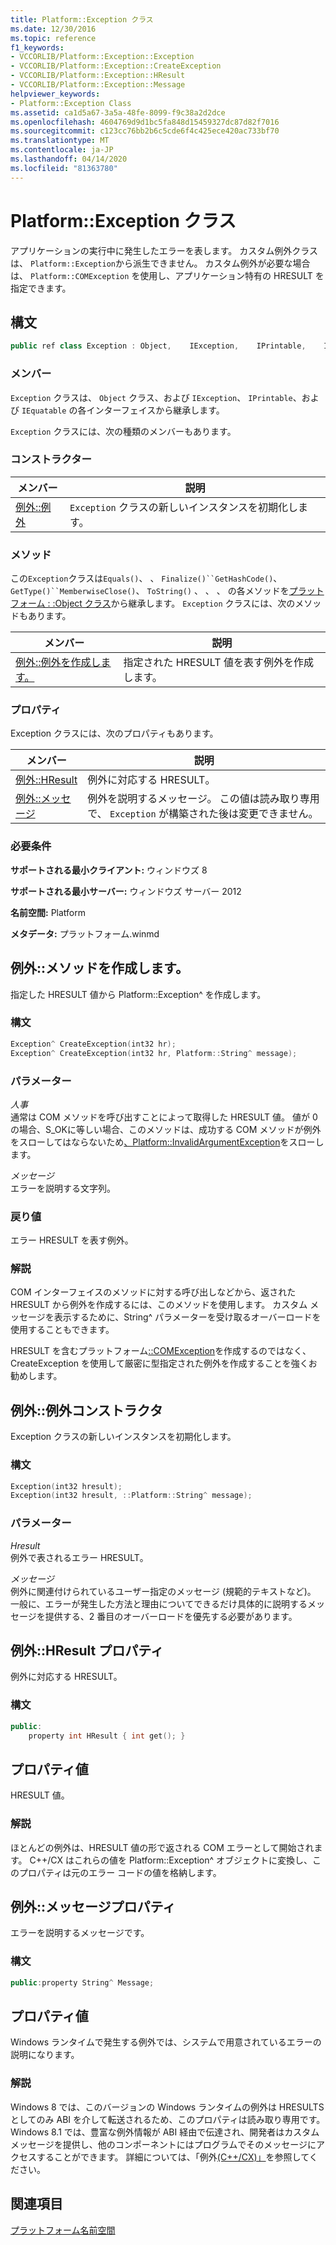 ```yaml
---
title: Platform::Exception クラス
ms.date: 12/30/2016
ms.topic: reference
f1_keywords:
- VCCORLIB/Platform::Exception::Exception
- VCCORLIB/Platform::Exception::CreateException
- VCCORLIB/Platform::Exception::HResult
- VCCORLIB/Platform::Exception::Message
helpviewer_keywords:
- Platform::Exception Class
ms.assetid: ca1d5a67-3a5a-48fe-8099-f9c38a2d2dce
ms.openlocfilehash: 4604769d9d1bc5fa848d15459327dc87d82f7016
ms.sourcegitcommit: c123cc76bb2b6c5cde6f4c425ece420ac733bf70
ms.translationtype: MT
ms.contentlocale: ja-JP
ms.lasthandoff: 04/14/2020
ms.locfileid: "81363780"
---
```

# <a name="platformexception-class"></a>Platform::Exception クラス

アプリケーションの実行中に発生したエラーを表します。 カスタム例外クラスは、 `Platform::Exception`から派生できません。 カスタム例外が必要な場合は、 `Platform::COMException` を使用し、アプリケーション特有の HRESULT を指定できます。

## <a name="syntax"></a>構文

```cpp
public ref class Exception : Object,    IException,    IPrintable,    IEquatable
```

### <a name="members"></a>メンバー

`Exception` クラスは、 `Object` クラス、および `IException`、 `IPrintable`、および `IEquatable` の各インターフェイスから継承します。

`Exception` クラスには、次の種類のメンバーもあります。

### <a name="constructors"></a>コンストラクター

|メンバー|説明|
|------------|-----------------|
|[例外::例外](#ctor)|`Exception` クラスの新しいインスタンスを初期化します。|

### <a name="methods"></a>メソッド

この`Exception`クラスは`Equals()`、 、 `Finalize()``GetHashCode()`、`GetType()``MemberwiseClose()`、 `ToString()` 、 、 、 の各メソッドを[プラットフォーム : :Object クラス](../cppcx/platform-object-class.md)から継承します。 `Exception` クラスには、次のメソッドもあります。

|メンバー|説明|
|------------|-----------------|
|[例外::例外を作成します。](#createexception)|指定された HRESULT 値を表す例外を作成します。|

### <a name="properties"></a>プロパティ

Exception クラスには、次のプロパティもあります。

|メンバー|説明|
|------------|-----------------|
|[例外::HResult](#hresult)|例外に対応する HRESULT。|
|[例外::メッセージ](#message)|例外を説明するメッセージ。 この値は読み取り専用で、 `Exception` が構築された後は変更できません。|

### <a name="requirements"></a>必要条件

**サポートされる最小クライアント:** ウィンドウズ 8

**サポートされる最小サーバー:** ウィンドウズ サーバー 2012

**名前空間:** Platform

**メタデータ:** プラットフォーム.winmd

## <a name="exceptioncreateexception-method"></a><a name="createexception"></a>例外::メソッドを作成します。

指定した HRESULT 値から Platform::Exception^ を作成します。

### <a name="syntax"></a>構文

```cpp
Exception^ CreateException(int32 hr);
Exception^ CreateException(int32 hr, Platform::String^ message);
```

### <a name="parameters"></a>パラメーター

*人事*<br/>
通常は COM メソッドを呼び出すことによって取得した HRESULT 値。 値が 0 の場合、S_OKに等しい場合、このメソッドは、成功する COM メソッドが例外をスローしてはならないため[、Platform::InvalidArgumentException](../cppcx/platform-invalidargumentexception-class.md)をスローします。

*メッセージ*<br/>
エラーを説明する文字列。

### <a name="return-value"></a>戻り値

エラー HRESULT を表す例外。

### <a name="remarks"></a>解説

COM インターフェイスのメソッドに対する呼び出しなどから、返された HRESULT から例外を作成するには、このメソッドを使用します。 カスタム メッセージを表示するために、String^ パラメーターを受け取るオーバーロードを使用することもできます。

HRESULT を含むプラットフォーム[::COMException](../cppcx/platform-comexception-class.md)を作成するのではなく、CreateException を使用して厳密に型指定された例外を作成することを強くお勧めします。

## <a name="exceptionexception-constructor"></a><a name="ctor"></a>例外::例外コンストラクタ

Exception クラスの新しいインスタンスを初期化します。

### <a name="syntax"></a>構文

```cpp
Exception(int32 hresult);
Exception(int32 hresult, ::Platform::String^ message);
```

### <a name="parameters"></a>パラメーター

*Hresult*<br/>
例外で表されるエラー HRESULT。

*メッセージ*<br/>
例外に関連付けられているユーザー指定のメッセージ (規範的テキストなど)。 一般に、エラーが発生した方法と理由についてできるだけ具体的に説明するメッセージを提供する、2 番目のオーバーロードを優先する必要があります。

## <a name="exceptionhresult-property"></a><a name="hresult"></a>例外::HResult プロパティ

例外に対応する HRESULT。

### <a name="syntax"></a>構文

```cpp
public:
    property int HResult { int get(); }
```

## <a name="property-value"></a>プロパティ値

HRESULT 値。

### <a name="remarks"></a>解説

ほとんどの例外は、HRESULT 値の形で返される COM エラーとして開始されます。 C++/CX はこれらの値を Platform::Exception^ オブジェクトに変換し、このプロパティは元のエラー コードの値を格納します。

## <a name="exceptionmessage-property"></a><a name="message"></a>例外::メッセージプロパティ

エラーを説明するメッセージです。

### <a name="syntax"></a>構文

```cpp
public:property String^ Message;
```

## <a name="property-value"></a>プロパティ値

Windows ランタイムで発生する例外では、システムで用意されているエラーの説明になります。

### <a name="remarks"></a>解説

Windows 8 では、このバージョンの Windows ランタイムの例外は HRESULTS としてのみ ABI を介して転送されるため、このプロパティは読み取り専用です。 Windows 8.1 では、豊富な例外情報が ABI 経由で伝達され、開発者はカスタム メッセージを提供し、他のコンポーネントにはプログラムでそのメッセージにアクセスすることができます。 詳細については、「例外[(C++/CX)」](../cppcx/exceptions-c-cx.md)を参照してください。

## <a name="see-also"></a>関連項目

[プラットフォーム名前空間](../cppcx/platform-namespace-c-cx.md)
